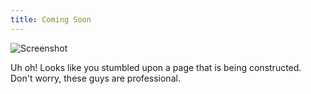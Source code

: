 ```yaml
---
title: Coming Soon
---
```


![Screenshot](/assets/images/ComingSoon.png)

Uh oh! Looks like you stumbled upon a page that is being constructed. Don't worry, these guys are professional.